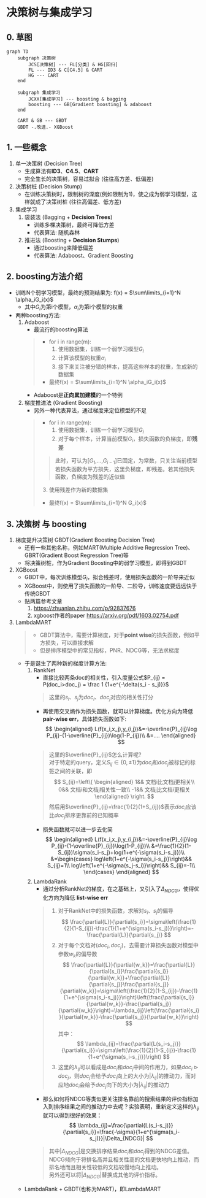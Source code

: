 # 决策树与集成学习
## 0. 草图

```mermaid
graph TD
    subgraph 决策树
        JCS[决策树] --- FL[分类] & HG[回归]
        FL --- ID3 & C[C4.5] & CART
        HG --- CART        
    end

    subgraph 集成学习
        JCXX[集成学习] --- boosting & bagging
        boosting --- GB[Gradient boosting] & adaboost
    end

    CART & GB --- GBDT
    GBDT -.改进.- XGBoost
```


## 1. 一些概念
1. 单一决策树  (Decision Tree)
    - 生成算法有**ID3**、**C4.5**、**CART**
    - 完全生长的决策树，容易过拟合 (往往高方差、低偏差)
2. 决策树桩  (Decision Stump)
    - 在训练决策树时，限制树的深度(例如限制为1)，使之成为弱学习模型，这样就成了决策树桩 (往往高偏差、低方差)
3. 集成学习
    1. 袋装法  (Bagging + **Decision Trees**)
        - 训练多棵决策树，最终可降低方差
        - 代表算法: 随机森林
    2. 推进法  (Boosting + **Decision Stumps**)
        - 通过boosting来降低偏差
        - 代表算法: Adaboost、Gradient Boosting

## 2. boosting方法介绍
- 训练N个弱学习模型，最终的预测结果为: f(x) = $\sum\limits_{i=1}^N \alpha_iG_i(x)$
    - 其中$G_i$为第i个模型，$\alpha_i$为第i个模型的权重
- 两种boosting方法:
    1. Adaboost
        - 最流行的boosting算法
        > - for i in range(m):
        >   1. 使用数据集，训练一个弱学习模型$G_i$
        >   2. 计算该模型的权重$\alpha_i$
        >   3. 接下来关注被分错的样本，提高这些样本的权重，生成新的数据集
        > - 最终f(x) = $\sum\limits_{i=1}^N \alpha_iG_i(x)$
        - Adaboost是**正向累加建模**的一个特例
    2. 梯度推进法  (Gradient Boosting)
        - 另外一种代表算法，通过梯度来定位模型的不足
        > - for i in range(m):
        >   1. 使用数据集，训练一个弱学习模型$G_i$
        >   2. 对于每个样本，计算当前模型$G_i$，损失函数的负梯度，即**残差**
        >>  此时，可认为[$G_1$,...,$G_{i-1}$]已固定，为常数，只关注当前模型  
        >>  若损失函数为平方损失，这里负梯度，即残差。若其他损失函数，负梯度为残差的近似值
        >   3. 使用残差作为新的数据集
        > - 最终f(x) = $\sum\limits_{i=1}^N G_i(x)$

## 3. 决策树 与 boosting
1. 梯度提升决策树  GBDT(Gradient Boosting Decision Tree)
    - 还有一些其他名称，例如MART(Multiple Additive Regression Tree)、GBRT(Gradient Boost Regression Tree)等
    - 将决策树桩，作为Gradient Boosting中的弱学习模型，即得到GBDT
2. XGBoost
    - GBDT中，每次训练模型$G_i$，拟合残差时，使用损失函数的一阶导来近似
    - XGBoost中，则使用了损失函数的一阶导、二阶导，训练速度要远远快于传统GBDT
    - 贴两篇参考文章
        1. https://zhuanlan.zhihu.com/p/92837676
        2. xgboost作者的paper https://arxiv.org/pdf/1603.02754.pdf
3. LambdaMART
    > - GBDT算法中，需要计算梯度，对于**point wise**的损失函数，例如平方损失，可以直接求解
    > - 但是排序模型中的常见指标，PNR、NDCG等，无法求梯度
    - 于是诞生了两种新的梯度计算方法:
        1. RankNet
            - 直接比较两条doc的相关性，引入度量公式$P_{ij} = P(doc_i>doc_j) = \frac 1 {1+e^{-\delta(s_i - s_j)}}$ 
            > 这里的$s_i、s_j$为$doc_i、doc_j$对应的相关性打分
            - 再使用交叉熵作为损失函数，就可以计算梯度。优化方向为降低 **pair-wise err**，具体损失函数如下:
            $$
            \begin{aligned}
            L(f(x_i,x_j),y_{i,j})&=-\overline{P}_{ij}\log P_{ij}-(1-\overline{P}_{ij})\log(1-P_{ij})\\
            &=....
            \end{aligned}
            $$
            > 这里的$\overline{P}_{ij}$怎么计算呢?  
            > 对于特定的query，定义$S_{ij} \in \{0,\pm1\}$为$doc_i$和$doc_j$被标记的标签之间的关联，即            
                $$ S_{ij}=\left\{
                \begin{aligned}
                1&&     文档i比文档j更相关\\
                0&&    文档i和文档j相关性一致\\
                -1&&   文档j比文档i更相关
                \end{aligned}
                \right.
                $$
            > 然后用$\overline{P}_{ij}=\frac{1}{2}(1+S_{ij})$表示$doc_i$应该比$doc_j$排序更靠前的已知概率
            - 损失函数就可以进一步去化简
            $$
            \begin{aligned}
            L(f(x_i,x_j),y_{i,j})&=-\overline{P}_{ij}\log P_{ij}-(1-\overline{P}_{ij})\log(1-P_{ij})\\
            &=\frac{1}{2}(1-S_{ij})\sigma(s_i-s_j)+log(1+e^{-\sigma(s_i-s_j)})\\
            &=\begin{cases}
              log\left(1+e^{-\sigma(s_i-s_j)}\right)&&     S_{ij}=1\\
              log\left(1+e^{-\sigma(s_j-s_i)}\right)&&     S_{ij}=-1\\
              \end{cases}
            \end{aligned}
            $$
        2. LambdaRank
            - 通过分析RankNet的梯度，在之基础上，又引入了$\Delta_{NDCG}$，使得优化方向为降低 **list-wise err**
            > 1. 对于RankNet中的损失函数，求解对$s_i、s_j$的偏导
                $$
                \frac{\partial{L}}{\partial{s_i}}=\sigma\left(\frac{1}{2}(1-S_{ij})-\frac{1}{1+e^{\sigma(s_i-s_j)}}\right)=-\frac{\partial{L}}{\partial{s_j}}
                $$
            > 2. 对于每个文档对$(doc_i, doc_j)$，去需要计算损失函数对模型中参数$w_k$的偏导数
                $$
                \frac{\partial{L}}{\partial{w_k}}=\frac{\partial{L}}{\partial{s_i}}\frac{\partial{s_i}}{\partial{w_k}}+\frac{\partial{L}}{\partial{s_j}}\frac{\partial{s_j}}{\partial{w_k}}=\sigma\left(\frac{1}{2}(1-S_{ij})-\frac{1}{1+e^{\sigma(s_i-s_j)}}\right)\left(\frac{\partial{s_i}}{\partial{w_k}}-\frac{\partial{s_j}}{\partial{w_k}}\right)=\lambda_{ij}\left(\frac{\partial{s_i}}{\partial{w_k}}-\frac{\partial{s_j}}{\partial{w_k}}\right)
                $$
            > 其中：
                $$
                \lambda_{ij}=\frac{\partial{L(s_i-s_j)}}{\partial{s_i}}=\sigma\left(\frac{1}{2}(1-S_{ij})-\frac{1}{1+e^{\sigma(s_i-s_j)}}\right)
                $$
            > 3. 这里的$\lambda_{ij}$可以看成是$doc_i$和$doc_j$中间的作用力，如果$doc_i \rhd doc_j$，则$doc_j$会给予$doc_i$向上的大小为$|\lambda_{ij}|$的推动力，而对应地$doc_i$会给予$doc_j$向下的大小为$|\lambda_{ij}|$的推动力
            - 那么如何将NDCG等类似更关注排名靠前的搜索结果的评价指标加入到排序结果之间的推动力中去呢？实验表明，重新定义这样的$\lambda_{ij}$就可以得到很好的效果：
            $$
            \lambda_{ij}=\frac{\partial{L(s_i-s_j)}}{\partial{s_i}}=\frac{-\sigma}{1+e^{\sigma(s_i-s_j)}}|\Delta_{NDCG}|
            $$
            > 其中$|\Delta_{NDCG}|$是交换排序结果$doc_i$和$doc_j$得到的NDCG差值。NDCG倾向于将排名高并且相关性高的文档更快地向上推动，而排名地而且相关性较低的文档较慢地向上推动。  
            > 另外还可以将$|\Delta_{NDCG}|$替换成其他的评价指标。
    - LambdaRank + GBDT(也称为MART)，即LambdaMART